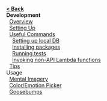 [**< Back**](Home)  
**Development**  
&nbsp;&nbsp;[Overview](#overview)  
&nbsp;&nbsp;[Setting Up](#setting-up)  
&nbsp;&nbsp;[Useful Commands](#useful-commands)  
&nbsp;&nbsp;&nbsp;&nbsp;[Setting up local DB](#setting-up-local-db)  
&nbsp;&nbsp;&nbsp;&nbsp;[Installing packages](#installing-packages)  
&nbsp;&nbsp;&nbsp;&nbsp;[Running tests](#running-tests)  
&nbsp;&nbsp;&nbsp;&nbsp;[Invoking non-API Lambda functions](#invoking-non-api-lambda-functions)  
&nbsp;&nbsp;[Tips](#tips)  
Usage  
&nbsp;&nbsp;[Mental Imagery](Mental-Imagery)  
&nbsp;&nbsp;[Color/Emotion Picker](Color-Emotion-Picker)  
&nbsp;&nbsp;[Goosebumps](Goosebumps)  